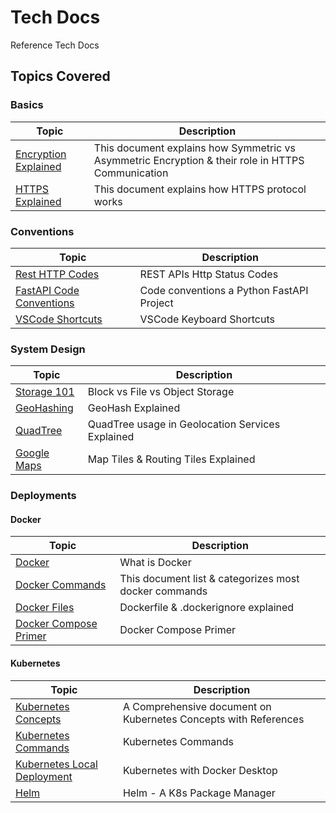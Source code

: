 # Tech Docs

Reference Tech Docs

## Topics Covered

### Basics

| Topic | Description |
| ----- | ----------- |
| [Encryption Explained](./docs/network-basics/Encryption.md) | This document explains how Symmetric vs Asymmetric Encryption & their role in HTTPS Communication  |
| [HTTPS Explained](./docs/network-basics/HttpsExplained.md)  | This document explains how HTTPS protocol works |

### Conventions

| Topic | Description |
| ----- | ----------- |
| [Rest HTTP Codes](./docs/network-basics/HttpStatusCodes.md)          | REST APIs Http Status Codes |
| [FastAPI Code Conventions](./docs/fastapi/NamingConventions.md) | Code conventions a Python FastAPI Project |
| [VSCode Shortcuts](./docs/misc/VSCodeKeyShortcuts.md) | VSCode Keyboard Shortcuts |

### System Design

| Topic | Description |
| ----- | ----------- |
| [Storage 101](./docs/system-design/Storage101.md) | Block vs File vs Object Storage  |
| [GeoHashing](./docs/system-design/GeoHashing.md) | GeoHash Explained  |
| [QuadTree](./docs/system-design/Quadtree.md) | QuadTree usage in Geolocation Services Explained  |
| [Google Maps](./docs/system-design/GoogleMaps.md) | Map Tiles & Routing Tiles Explained  |

### Deployments

#### Docker

| Topic | Description |
| ----- | ----------- |
| [Docker](./docs/deployment/docker/Docker.md) | What is Docker  |
| [Docker Commands](./docs/deployment/docker/DockerCommandsCategorization.md) | This document list & categorizes most docker commands  |
| [Docker Files](./docs/deployment/docker/DockerFiles.md) | Dockerfile & .dockerignore explained  |
| [Docker Compose Primer](./docs/deployment/docker/DockerCompose.md) | Docker Compose Primer  |

#### Kubernetes

| Topic | Description |
| ----- | ----------- |
| [Kubernetes Concepts](./docs/deployment/k8s/K8sPrimer.md) | A Comprehensive document on Kubernetes Concepts with References  |
| [Kubernetes Commands](./docs/deployment/k8s/K8sCommands.md) | Kubernetes Commands  |
| [Kubernetes Local Deployment](./docs/deployment/k8s/K8sWithDockerDesktop.md) | Kubernetes with Docker Desktop  |
| [Helm](./docs/deployment/k8s/helm.md) | Helm - A K8s Package Manager  |
